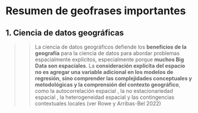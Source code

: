 # Resumen de geofrases importantes

## 1. Ciencia de datos geográficas

>> La ciencia de datos geográficos defiende los **beneficios de la geografía** para la ciencia de datos para abordar problemas espacialmente explícitos, especialmente porque **muchos Big Data son espaciales**. La **consideración explícita del espacio no es agregar una variable adicional en los modelos de regresión, sino comprender las complejidades conceptuales y metodológicas y la comprensión del contexto geográfico**, como la autocorrelación espacial , la no estacionariedad espacial , la heterogeneidad espacial y las contingencias contextuales locales (ver Rowe y Arribas-Bel 2022)
